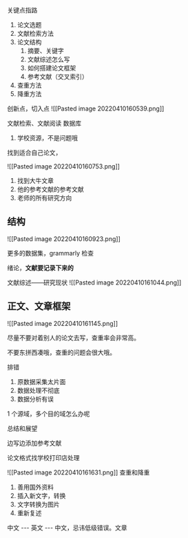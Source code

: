 关键点指路
1. 论文选题
2. 文献检索方法
3. 论文结构
	1. 摘要、关键字
	2. 文献综述怎么写
	3. 如何搭建论文框架
	4. 参考文献（交叉索引）
4. 查重方法
5. 降重方法

创新点，切入点
![[Pasted image 20220410160539.png]]

文献检索、文献阅读
数据库
1. 学校资源，不是问题哦

找到适合自己论文，

![[Pasted image 20220410160753.png]]

1. 找到大牛文章
2. 他的参考文献的参考文献
3. 老师的所有研究方向

## 结构
![[Pasted image 20220410160923.png]]

更多的数据集，grammarly 检查

绪论，**文献要记录下来的**

文献综述——研究现状
![[Pasted image 20220410161044.png]]

## 正文、文章框架
![[Pasted image 20220410161145.png]]

尽量不要对着别人的论文去写，查重率会非常高。

不要东拼西凑哦，查重的问题会很大哦。

排错
1. 原数据采集太片面
2. 数据处理不彻底
3. 数据分析有误

1 个源域，多个目的域怎么办呢

总结和展望

边写边添加参考文献

论文格式找学校打印店处理


![[Pasted image 20220410161631.png]]
查重和降重
1. 善用国外资料
2. 插入新文字，转换
3. 文字转换为图片
4. 重新复述

中文 --- 英文 --- 中文，忌讳低级错误。文章